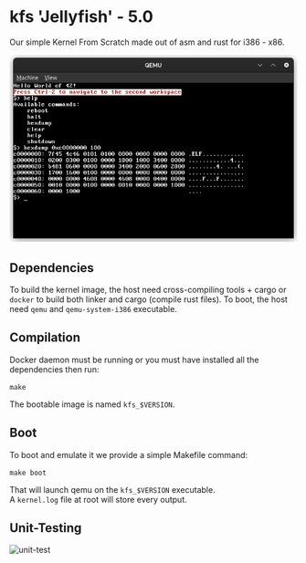 # kfs 'Jellyfish' - 5.0

Our simple Kernel From Scratch made out of asm and rust for i386 - x86.  

![example](img/example.png)

## Dependencies
To build the kernel image, the host need cross-compiling tools + cargo or `docker` to build both linker and cargo (compile rust files).
To boot, the host need `qemu` and `qemu-system-i386` executable.

## Compilation
Docker daemon must be running or you must have installed all the dependencies then run:
```
make
```
The bootable image is named `kfs_$VERSION`.

## Boot
To boot and emulate it we provide a simple Makefile command:
```
make boot
```
That will launch qemu on the `kfs_$VERSION` executable.  
A `kernel.log` file at root will store every output.

## Unit-Testing

![unit-test](https://raw.githubusercontent.com/harthann/kfs/main/img/unit-test.png)
